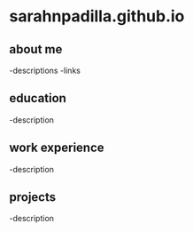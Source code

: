 # sarahnpadilla.github.io

## about me 
  -descriptions
  -links

## education
  -description

## work experience
  -description

## projects
  -description
